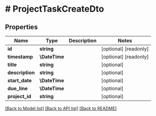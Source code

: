 # # ProjectTaskCreateDto

## Properties

Name | Type | Description | Notes
------------ | ------------- | ------------- | -------------
**id** | **string** |  | [optional] [readonly]
**timestamp** | **\DateTime** |  | [optional] [readonly]
**title** | **string** |  | [optional]
**description** | **string** |  | [optional]
**start_date** | **\DateTime** |  | [optional]
**due_line** | **\DateTime** |  | [optional]
**project_id** | **string** |  | [optional]

[[Back to Model list]](../../README.md#models) [[Back to API list]](../../README.md#endpoints) [[Back to README]](../../README.md)
